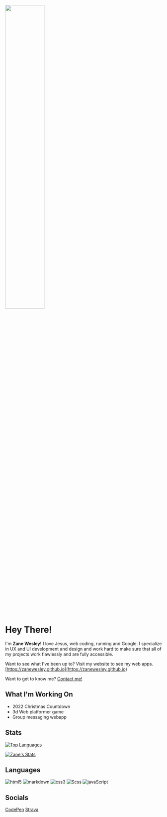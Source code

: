 <img src="https://zanewesley.github.io/images/codepen-profile-bg.svg" width="50%">

# Hey There!
I'm **Zane Wesley!** I love Jesus, web coding, running and Google. I specialize in UX and UI development and design and work hard to make sure that all of my projects work flawlessly and are fully accessible.

Want to see what I've been up to? Visit my website to see my web apps. [https://zanewesley.github.io](https://zanewesley.github.io)

Want to get to know me?  [Contact me!](https://zanewesley.github.io/about)

## What I'm Working On
- 2022 Christmas Countdown
- 3d Web platformer game
- Group messaging webapp


## Stats
[![Top Languages](https://github-readme-stats.vercel.app/api/top-langs/?username=zanewesley&layout=compact&hide=ruby)](https://github.com/zanewesley)

[![Zane's Stats](https://github-readme-stats.vercel.app/api?username=zanewesley&layout=compact&hide=prs&show_icons=true)](https://github.com/zanewesley)

## Languages
![html5](https://img.shields.io/badge/html5-f06529?&style=for-the-badge&logo=html5&logoColor=f06529&colorA=eeeeee&colorB=f06529)
![markdown](https://img.shields.io/badge/markdown-0077b5?style=for-the-badge&logo=markdown&logoColor=444444&colorA=eeeeee&colorB=444444)
![css3](https://img.shields.io/badge/css3-2965f1?&style=for-the-badge&logo=css3&logoColor=2965f1&colorA=eeeeee&colorB=2965f1)
![Scss](https://img.shields.io/badge/sass-cd6799?&style=for-the-badge&logo=sass&logoColor=cd6799&colorA=eeeeee&colorB=cd6799)
![javaScript](https://img.shields.io/badge/javascript-f0db4f?&style=for-the-badge&logo=javascript&logoColor=323330&colorA=eeeeee&colorB=f0db4f)

## Socials
<a href="https://codepen.io/zanewesley">CodePen</a>
<a href="https://www.strava.com/athletes/83598166">Strava</a>
